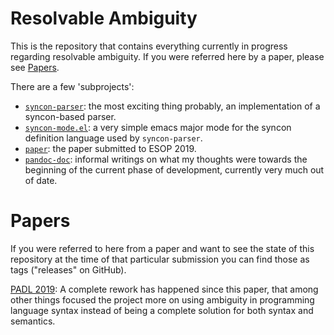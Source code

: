 # Resolvable Ambiguity

This is the repository that contains everything currently in progress regarding resolvable ambiguity. If you were referred here by a paper, please see [Papers](#papers).

There are a few 'subprojects':

- [`syncon-parser`](syncon-parser): the most exciting thing probably, an implementation of a syncon-based parser.
- [`syncon-mode.el`](syncon-mode.el): a very simple emacs major mode for the syncon definition language used by `syncon-parser`.
- [`paper`](paper): the paper submitted to ESOP 2019.
- [`pandoc-doc`](pandoc-doc): informal writings on what my thoughts were towards the beginning of the current phase of development, currently very much out of date.

# Papers

If you were referred to here from a paper and want to see the state of this repository at the time of that particular submission you can find those as tags ("releases" on GitHub).

[PADL 2019](https://github.com/miking-lang/syncon/releases/tag/padl-2019): A complete rework has happened since this paper, that among other things focused the project more on using ambiguity in programming language syntax instead of being a complete solution for both syntax and semantics.
